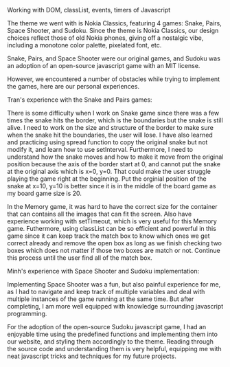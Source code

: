 Working with DOM, classList, events, timers of Javascript

The theme we went with is Nokia Classics, featuring 4 games: Snake, Pairs, Space Shooter, and Sudoku.
Since the theme is Nokia Classics, our design choices reflect those of old Nokia phones, giving off a nostalgic vibe, including a monotone color palette, pixelated font, etc.

Snake, Pairs, and Space Shooter were our original games, and Sudoku was an adoption of an open-source javascript game with an MIT license. 

However, we encountered a number of obstacles while trying to implement the games, here are our personal experiences.

Tran's experience with the Snake and Pairs games:

There is some difficulty when I work on Snake game since there was a few times the snake hits the border, which is the boundaries but the snake is still alive. I need to work on the size and structure of the border to make sure when the snake hit the boundaries, the user will lose. I have also learned and practicing using spread function to copy the original snake but not modify it, and learn how to use setInterval. Furthermore, I need to understand how the snake moves and how to make it move from the original position because the axis of the border start at 0, and cannot put the snake at the original axis which is x=0, y=0. That could make the user struggle playing the game right at the beginning. Put the orginial position of the snake at x=10, y=10 is better since it is in the middle of the board game as my board game size is 20. 

In the Memory game, it was hard to have the correct size for the container that can contains all the images that can fit the screen. Also have experience working with setTimeout, which is very useful for this Memory game. Futhermore, using classList can be so efficient and powerful in this game since it can keep track the match box to know which ones we get correct already and remove the open box as long as we finish checking two boxes which does not matter if those two boxes are match or not. Continue this process until the user find all of the match box. 

Minh's experience with Space Shooter and Sudoku implementation:

Implementing Space Shooter was a fun, but also painful experience for me, as I had to navigate and keep track of multiple variables and deal with multiple instances of the game running at the same time. But after completing, I am more well equipped with knowledge surrounding javascript programming.

For the adoption of the open-source Sudoku javascript game, I had an enjoyable time using the predefined functions and implementing them into our website, and styling them accordingly to the theme. Reading through the source code and understanding them is very helpful, equipping me with neat javascript tricks and techniques for my future projects.
